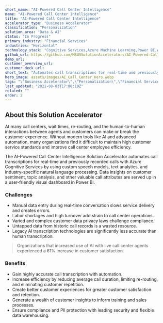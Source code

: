 ```yaml
---
short_name: "AI-Powered Call Center Intelligence"
name: "AI-Powered Call Center Intelligence"
title: "AI-Powered Call Center Intelligence"
accelerator_type: "Business Accelerator"
classification: "Personalization"
solution_area: "Data & AI"
status: "In Progress"
primary_industry: "Financial Services"
industries: "Horizontal"
technology_stack: "Cognitive Services,Azure Machine Learning,Power BI,Azure Speech Services,Azure SQL,Azure Storage"
github_url: https://github.com/MSUSSolutionAccelerators/AI-Powered-Call-Center-Intelligence-Solution-Accelerator
demo_url: 
customer_overview_url: 
customer_deck_url: 
short_text: "Automates call transcriptions for real-time and previously recorded calls."
hero_image: assets/images/AI_Call_Center_Hero.webp
tags: "\"Business Accelerator\",\"Personalization\",\"Financial Services\",\"Horizontal\",\"Cognitive Services\",\"Azure Machine Learning\",\"Power BI\",\"Azure Speech Services\",\"Azure SQL\",\"Azure Storage\",\"Data & AI\",\"In Progress\""
last_updated: "2022-08-03T17:08:19Z"
related: ""
order: 2
---
```

## About this Solution Accelerator

At many call centers, wait times, re-routing, and the human-to-human interactions between agents and customers can make or break the customer experience. Without modern tools like AI and advanced automation, many organizations find it difficult to maintain high customer service standards and improve call center employee efficiency.

The AI-Powered Call Center Intelligence Solution Accelerator automates call transcriptions for real-time and previously recorded calls with Azure Cognitive Services by using custom speech models, text analytics, and industry-specific natural language processing. Data insights on customer sentiment, topic analysis, and other valuable call attributes are served up in a user-friendly visual dashboard in Power BI.

### Challenges

* Manual data entry during real-time conversation slows service delivery and creates errors.
* Labor shortages and high turnover add strain to call center operations.
* Varied and complex customer data privacy laws challenge compliance.
* Untapped data from historic call records is a wasted resource.
* Legacy AI transcription technologies are significantly less accurate than human transcription.

> Organizations that increased use of AI with live call center agents experienced a 61% increase in customer satisfaction.

### Benefits

* Gain highly accurate call transcription with automation.
* Increase efficiency by reducing average call duration, limiting re-routing, and eliminating customer repetition.
* Create better customer experiences for greater customer satisfaction and retention.
* Generate a wealth of customer insights to inform training and sales processes.
* Ensure compliance and PII protection with leading security and flexible data warehousing.
